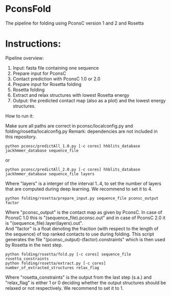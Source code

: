 PconsFold
===========

The pipeline for folding using PconsC version 1 and 2 and Rosetta


Instructions:
===========

Pipeline overview:

1. Input: fasta file containing one sequence
2. Prepare input for PconsC
3. Contact prediction with PconsC 1.0 or 2.0
4. Prepare input for Rosetta folding
5. Rosetta folding
6. Extract and relax structures with lowest Rosetta energy
7. Output: the predicted contact map (also as a plot) and the lowest energy structures.


How to run it:

Make sure all paths are correct in pconsc/localconfig.py and folding/rosetta/localconfig.py
Remark: dependencies are not included in this repository.

```
python pconsc/predictAll_1.0.py [-c cores] hhblits_database jackhmmer_database sequence_file 
```
or 
```
python pconsc/predictAll_2.0.py [-c cores] hhblits_database jackhmmer_database sequence_file layers
```
Where "layers" is a interger of the interval 1..4, to set the number of layers that are computed during deep learning. We recommend to set it to 4.

```
python folding/rosetta/prepare_input.py sequence_file pconsc_output factor
```
Where "pconsc_output" is the contact map as given by PconsC. In case of PconsC 1.0 this is "(sequence_file).pconsc.out" and in case of PconsC 2.0 it is "(sequence_file).layer(layers).out". <br>
And "factor" is a float denoting the fraction (with respect to the length of the sequence) of top ranked contacts to use during folding.
This script generates the file "(pconsc_output)-(factor).constraints" which is then used by Rosetta in the next step. <br>

```
python folding/rosetta/fold.py [-c cores] sequence_file rosetta_constraints 
python folding/rosetta/extract.py [-c cores] number_of_extracted_structures relax_flag
```
Where "rosetta_constraints" is the output from the last step (s.a.) and "relax_flag" is either 1 or 0 deciding whether the output structures should be relaxed or not respectively. We recommend to set it to 1.


